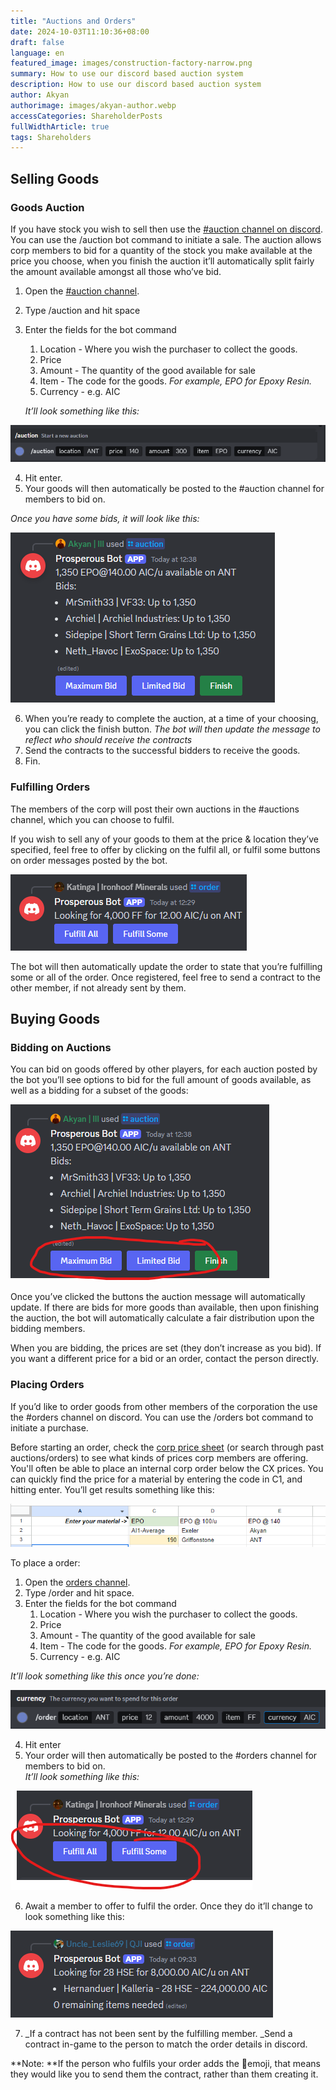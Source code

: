 ```yaml
---
title: "Auctions and Orders"
date: 2024-10-03T11:10:36+08:00
draft: false
language: en
featured_image: images/construction-factory-narrow.png
summary: How to use our discord based auction system
description: How to use our discord based auction system
author: Akyan
authorimage: images/akyan-author.webp
accessCategories: ShareholderPosts
fullWidthArticle: true
tags: Shareholders
---
```


## Selling Goods

### Goods Auction

If you have stock you wish to sell then use the [#auction channel on discord](https://discordapp.com/channels/854795108720443393/1085624056562335755). You can use the /auction bot command to initiate a sale. The auction allows corp members to bid for a quantity of the stock you make available at the price you choose, when you finish the auction it’ll automatically split fairly the amount available amongst all those who’ve bid.


1. Open the [#auction channel](https://discordapp.com/channels/854795108720443393/1085624056562335755).
2. Type /auction and hit space
3. Enter the fields for the bot command
    1. Location - Where you wish the purchaser to collect the goods.
    2. Price
    3. Amount - The quantity of the good available for sale
    4. Item - The code for the goods. _For example, EPO for Epoxy Resin._
    5. Currency - e.g. AIC

	_It’ll look something like this:_ 


![alt_text](image1.png)

4. Hit enter. 
5. Your goods will then automatically be posted to the #auction channel for members to bid on.

_Once you have some bids, it will look like this:_

![alt_text](image4.png)


6. When you’re ready to complete the auction, at a time of your choosing, you can click the finish button. _The bot will then update the message to reflect who should receive the contracts_
7. Send the contracts to the successful bidders to receive the goods.
8. Fin.


### Fulfilling Orders

The members of the corp will post their own auctions in the #auctions channel, which you can choose to fulfil.

If you wish to sell any of your goods to them at the price & location they’ve specified, feel free to offer by clicking on the fulfil all, or fulfil some buttons on order messages posted by the bot.

![alt_text](image2.png)

The bot will then automatically update the order to state that you’re fulfilling some or all of the order. Once registered, feel free to send a contract to the other member, if not already sent by them.


## Buying Goods


### Bidding on Auctions

You can bid on goods offered by other players, for each auction posted by the bot you’ll see options to bid for the full amount of goods available, as well as a bidding for a subset of the goods:

![alt_text](image3.png)

Once you’ve clicked the buttons the auction message will automatically update. If there are bids for more goods than available, then upon finishing the auction, the bot will automatically calculate a fair distribution upon the bidding members. 

When you are bidding, the prices are set (they don’t increase as you bid). If you want a different price for a bid or an order, contact the person directly.


### Placing Orders

If you’d like to order goods from other members of the corporation the use the #orders channel on discord. You can use the /orders bot command to initiate a purchase. 

Before starting an order, check the [corp price sheet](https://docs.google.com/spreadsheets/d/1ElN228qfp6zBqv6srr_sXLwlicnvUcvJqCcA8dPWH-s/edit#gid=489658022) (or search through past auctions/orders) to see what kinds of prices corp members are offering. You'll often be able to place an internal corp order below the CX prices. You can quickly find the price for a material by entering the code in C1, and hitting enter. You’ll get results something like this:

![alt_text](image6.png)

To place a order:

1. Open the [orders channel](https://discordapp.com/channels/854795108720443393/1156955200867811450).
2. Type /order and hit space.
3. Enter the fields for the bot command
    1. Location - Where you wish the purchaser to collect the goods.
    2. Price
    3. Amount - The quantity of the good available for sale
    4. Item - The code for the goods. _For example, EPO for Epoxy Resin._
    5. Currency - e.g. AIC

_It’ll look something like this once you’re done:_

![alt_text](image7.png)

4. Hit enter
5. Your order will then automatically be posted to the #orders channel for members to bid on.  \
_It’ll look something like this:_


![alt_text](image5.png)

6. Await a member to offer to fulfil the order. Once they do it’ll change to look something like this:

![alt_text](image8.png)


7. _If a contract has not been sent by the fulfilling member. _Send a contract in-game to the person to match the order details in discord.

**Note: **If the person who fulfils your order adds the 🫵emoji, that means they would like you to send them the contract, rather than them creating it.


